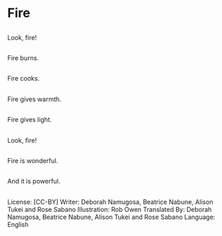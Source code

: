 # Fire

##
Look, fire!

##
Fire burns.

##
Fire cooks.

##
Fire gives warmth.

##
Fire gives light.

##
Look, fire!

##
Fire is wonderful.

##
And it is powerful.

##
License: [CC-BY]
Writer: Deborah Namugosa, Beatrice Nabune, Alison Tukei and Rose Sabano
Illustration: Rob Owen
Translated By: Deborah Namugosa, Beatrice Nabune, Alison Tukei and Rose Sabano
Language: English

